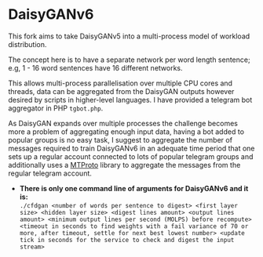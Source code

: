 # DaisyGANv6
This fork aims to take DaisyGANv5 into a multi-process model of workload distribution.

The concept here is to have a separate network per word length sentence; e.g, 1 - 16 word sentences have 16 different networks.

This allows multi-process parallelisation over multiple CPU cores and threads, data can be aggregated from the DaisyGAN outputs however desired by scripts in higher-level languages. I have provided a telegram bot aggregator in PHP `tgbot.php`.

As DaisyGAN expands over multiple processes the challenge becomes more a problem of aggregating enough input data, having a bot added to popular groups is no easy task, I suggest to aggregate the number of messages required to train DaisyGANv6 in an adequate time period that one sets up a regular account connected to lots of popular telegram groups and additionally uses a [MTProto](https://www.google.com/search?&q=telegram+proto+libraries) library to aggregate the messages from the regular telegram account.
<br>
- **There is only one command line of arguments for DaisyGANv6 and it is:**<br>
`./cfdgan <number of words per sentence to digest> <first layer size> <hidden layer size> <digest lines amount> <output lines amount> <minimum output lines per second (MOLPS) before recompute> <timeout in seconds to find weights with a fail variance of 70 or more, after timeout, settle for next best lowest number> <update tick in seconds for the service to check and digest the input stream>`
